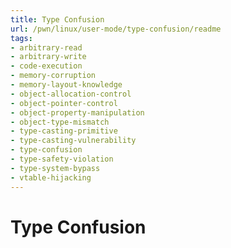 ```yaml
---
title: Type Confusion
url: /pwn/linux/user-mode/type-confusion/readme
tags:
- arbitrary-read
- arbitrary-write
- code-execution
- memory-corruption
- memory-layout-knowledge
- object-allocation-control
- object-pointer-control
- object-property-manipulation
- object-type-mismatch
- type-casting-primitive
- type-casting-vulnerability
- type-confusion
- type-safety-violation
- type-system-bypass
- vtable-hijacking
---
```

# Type Confusion